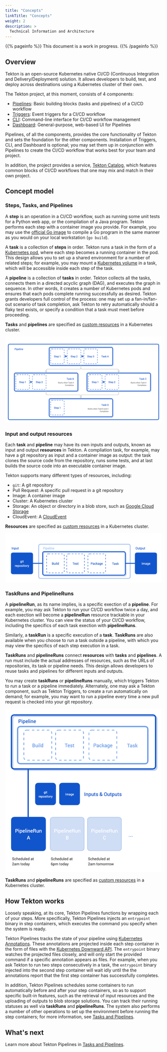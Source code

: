 ```yaml
---
title: "Concepts"
linkTitle: "Concepts"
weight: 2
description: >
  Technical Information and Architecture 
---
```


{{% pageinfo %}}
This document is a work in progress.
{{% /pageinfo %}}

## Overview

Tekton is an open-source Kubernetes native CI/CD (Continuous Integration and
Delivery/Deployment) solution. It allows developers to build, test, and
deploy across destinations using a Kubernetes cluster of their own.

The Tekton project, at this moment, consists of 4 components:

* [Pipelines](/docs/pipelines): Basic building blocks (tasks and pipelines) of a CI/CD workflow
* [Triggers](/docs/triggers): Event triggers for a CI/CD workflow
* [CLI](/docs/cli): Command-line interface for CI/CD workflow management
* [Dashboard](/docs/dashboard): General-purpose, web-based UI for Pipelines

Pipelines, of all the components, provides the core functionality of
Tekton and sets the foundation for the other components. Installation of
Triggers, CLI, and Dashboard is optional; you may set them up in conjunction
with Pipelines to create the CI/CD workflow that works best for your team
and project.

In addition, the project provides a service, [Tekton Catalog](/docs/catalog),
which features common blocks of CI/CD workflows that one may mix and match
in their own project.

## Concept model

### Steps, Tasks, and Pipelines

A **step** is an operation in a CI/CD workflow, such as running some unit tests
for a Python web app, or the compilation of a Java program. Tekton performs
each step with a container image you provide. For example, you may use the
[official Go image](https://hub.docker.com/_/golang) to compile a Go program
in the same manner as you would on your local workstation (`go build`).

A **task** is a collection of **steps** in order. Tekton runs a task in
the form of a [Kubernetes pod](https://kubernetes.io/docs/concepts/workloads/pods/pod-overview/),
where each step becomes a running container in the pod. This design allows you
to set up a shared environment for a number of related steps; for example,
you may mount a [Kubernetes volume](https://kubernetes.io/docs/concepts/storage/volumes/)
in a task, which will be accessible inside each step of the task.

A **pipeline** is a collection of **tasks** in order. Tekton collects all the
tasks, connects them in a directed acyclic graph (DAG), and executes the graph
in sequence. In other words, it creates a number of Kubernetes pods and
ensures that each pods complete running successfully as desired. Tekton grants
developers full control of the process: one may set up a fan-in/fan-out
scenario of task completion, ask Tekton to retry automatically should
a flaky test exists, or specify a condition that a task must meet before
proceeding.

**Tasks** and **pipelines** are specified as [custom resources](https://kubernetes.io/docs/concepts/extend-kubernetes/api-extension/custom-resources/)
in a Kubernetes cluster.

![Tasks and Pipelines](concept-tasks-pipelines.png)

### Input and output resources

Each **task** and **pipeline** may have its own inputs and outputs, known as
input and output **resources** in Tekton. A compliation task, for example, may
have a git repository as input and a container image as output: the task
clones the source code from the repository, runs some tests, and at last
builds the source code into an executable container image.

Tekton supports many different types of resources, including:

* `git`: A git repository
* Pull Request: A specific pull request in a git repository
* Image: A container image
* Cluster: A Kubernetes cluster
* Storage: An object or directory in a blob store, such as [Google Cloud Storage](https://cloud.google.com/storage)
* CloudEvent: A [CloudEvent](https://cloudevents.io)

**Resources** are specified as [custom resources](https://kubernetes.io/docs/concepts/extend-kubernetes/api-extension/custom-resources/)
in a Kubernetes cluster.

![Resources](concept-resources.png)

### TaskRuns and PipelineRuns

A **pipelineRun**, as its name implies, is a specific exection of a **pipeline**.
For example, you may ask Tekton to run your CI/CD workflow twice a day, and
each exection will become a **pipelineRun** resource trackable in your
Kubernetes cluster. You can view the status of your CI/CD workflow, including
the specifics of each task exection with **pipelineRuns**.

Similarly, a **taskRun** is a specific execution of a **task**. **TaskRuns**
are also available when you choose to run a task outside a pipeline, with
which you may view the specifics of each step execution in a task.

**TaskRuns** and **pipelineRuns** connect **resources** with **tasks** and
**pipelines**. A run must include the actual addresses of resources, such as
the URLs of repositories, its task or pipeline needs. This design allows
developers to reuse tasks and pipelines for different inputs and outputs.

You may create **taskRuns** or **pipelineRuns** manually, which triggers
Tekton to run a task or a pipeline immediately. Alternately, one may ask a
Tekton component, such as Tekton Triggers, to create a run automatically on
demand; for example, you may want to run a pipeline every time a new pull
request is checked into your git repository.

![Runs](concept-runs.png)

**TaskRuns** and **pipelineRuns** are specified as [custom resources](https://kubernetes.io/docs/concepts/extend-kubernetes/api-extension/custom-resources/)
in a Kubernetes cluster.

## How Tekton works

Loosely speaking, at its core, Tekton Pipelines functions by wrapping each
of your steps. More specifically, Tekton Pipelines injects an `entrypoint`
binary in step containers, which executes the command you specify when
the system is ready.

Tekton Pipelines tracks the state of your pipeline using
[Kubernetes Annotations](https://kubernetes.io/docs/concepts/overview/working-with-objects/annotations/).
These annotations are projected inside each step container in the form
of files with the
[Kubernetes Downward API](https://kubernetes.io/docs/tasks/inject-data-application/downward-api-volume-expose-pod-information/#the-downward-api).
The `entrypoint` binary watches the projected files closely, and will only
start the provided command if a specific annotation appears as files. For
example, when you ask Tekton to run two steps consecutively in a task,
the `entrypoint` binary injected into the second step container will
wait idly until the the annotations report that the first step container
has successfully completes.

In addition, Tekton Pipelines schedules some containers to run automatically
before and after your step containers, so as to support specific built-in
features, such as the retrieval of input resources and the uploading of
outputs to blob storage solutions. You can track their running statuses as
well via **taskRuns** and **pipelineRuns**. The system also performs a number
of other operations to set up the environment before running the step
containers; for more information, see [Tasks and Pipelines](/docs/pipelines).

## What's next

Learn more about Tekton Pipelines in [Tasks and Pipelines](/docs/pipelines).
